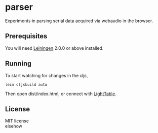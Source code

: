 # parser

Experiments in parsing serial data acquired via webaudio in the browser.

## Prerequisites

You will need [Leiningen][] 2.0.0 or above installed.

[leiningen]: https://github.com/technomancy/leiningen

## Running

To start watching for changes in the cljs,

    lein cljsbuild auto

Then open dist/index.html, or connect with [LightTable](http://lighttable.com/).

## License

MIT license  
elsehow
